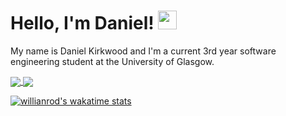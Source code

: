# Hello, I'm Daniel! <img src="https://raw.githubusercontent.com/MartinHeinz/MartinHeinz/master/wave.gif" width="30px">

My name is Daniel Kirkwood and I'm a current 3rd year software engineering student at the University of Glasgow.

<a href="https://github.com/DanielKirkwood">
  <img align="center" src="https://github-readme-stats.vercel.app/api/top-langs/?username=DanielKirkwood&layout=compact" />
</a>
<a href="https://github.com/DanielKirkwood">
  <img align="center" src="https://github-readme-stats.vercel.app/api?username=DanielKirkwood&show_icons=true&hide_border=true&&count_private=true&include_all_commits=true" />
</a>

[![willianrod's wakatime stats](https://github-readme-stats.vercel.app/api/wakatime?username=DanielKirkwood)](https://github.com/anuraghazra/github-readme-stats)

